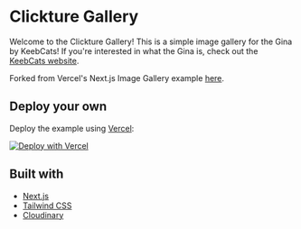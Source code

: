 # Clickture Gallery

Welcome to the Clickture Gallery! This is a simple image gallery for the Gina by KeebCats! If you're interested in what the Gina is, check out the [KeebCats website](https://keebcats.co.uk/).

Forked from Vercel's Next.js Image Gallery example [here](https://github.com/vercel/next.js/tree/canary/examples/with-cloudinary).

## Deploy your own

Deploy the example using [Vercel](https://vercel.com?utm_source=github&utm_medium=keebcats&utm_campaign=keebcats-loves-vercel):

[![Deploy with Vercel](https://vercel.com/button)](https://vercel.com/new/git/external?repository-url=https://github.com/vercel/next.js/tree/canary/examples/with-cloudinary&project-name=nextjs-image-gallery&repository-name=with-cloudinary&env=NEXT_PUBLIC_CLOUDINARY_CLOUD_NAME,CLOUDINARY_API_KEY,CLOUDINARY_API_SECRET,CLOUDINARY_FOLDER&envDescription=API%20Keys%20from%20Cloudinary%20needed%20to%20run%20this%20application.)

## Built with

- [Next.js](https://nextjs.org/)
- [Tailwind CSS](https://tailwindcss.com/)
- [Cloudinary](https://cloudinary.com/documentation/transformation_reference/)
